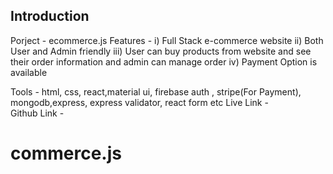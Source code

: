 ## Introduction
Porject     -    ecommerce.js
Features    -       i) Full Stack e-commerce website
                    ii) Both User and Admin friendly
                    iii) User can buy products from website and see their 
                          order information and admin can manage order 
                    iv) Payment Option is available

Tools       -   html, css, react,material ui, firebase auth , stripe(For Payment),               mongodb,express, express validator, react form etc
Live Link   -   
Github Link -   
# commerce.js
